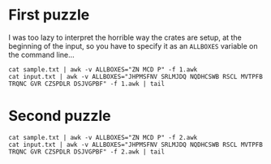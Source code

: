 # First puzzle

I was too lazy to interpret the horrible way the crates are setup, at the beginning of the input, so you have to specify it as an `ALLBOXES` variable on the command line…

```
cat sample.txt | awk -v ALLBOXES="ZN MCD P" -f 1.awk
cat input.txt | awk -v ALLBOXES="JHPMSFNV SRLMJDQ NQDHCSWB RSCL MVTPFB TRQNC GVR CZSPDLR DSJVGPBF" -f 1.awk | tail
```

# Second puzzle

```
cat sample.txt | awk -v ALLBOXES="ZN MCD P" -f 2.awk
cat input.txt | awk -v ALLBOXES="JHPMSFNV SRLMJDQ NQDHCSWB RSCL MVTPFB TRQNC GVR CZSPDLR DSJVGPBF" -f 2.awk | tail
```
